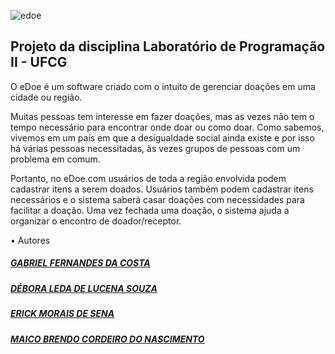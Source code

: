 ![edoe](https://user-images.githubusercontent.com/40633369/50045874-26973f80-0079-11e9-91cd-784e6a7d8c69.jpg)

## Projeto da disciplina Laboratório de Programação II - UFCG

O eDoe é um software criado com o intuito de gerenciar doações em uma cidade ou região.

Muitas pessoas tem interesse em fazer doações, mas as vezes não tem o tempo necessário para encontrar onde doar ou como doar. Como sabemos, vivemos em um país em que a desigualdade social ainda existe e por isso há várias pessoas necessitadas, às vezes grupos de pessoas com um problema em comum. 

Portanto, no eDoe.com usuários de toda a região envolvida podem cadastrar itens a serem doados. Usuários também podem cadastrar itens necessários e o sistema saberá casar doações com necessidades para facilitar a doação. Uma vez fechada uma doação, o sistema ajuda a organizar o encontro de doador/receptor.

• Autores

##### [GABRIEL FERNANDES DA COSTA](https://github.com/gabrielfernans)

##### [DÉBORA LEDA DE LUCENA SOUZA](https://github.com/deboraleda)

##### [ERICK MORAIS DE SENA](https://github.com/erickems)

##### [MAICO BRENDO CORDEIRO DO NASCIMENTO](https://github.com/maicobcn)


